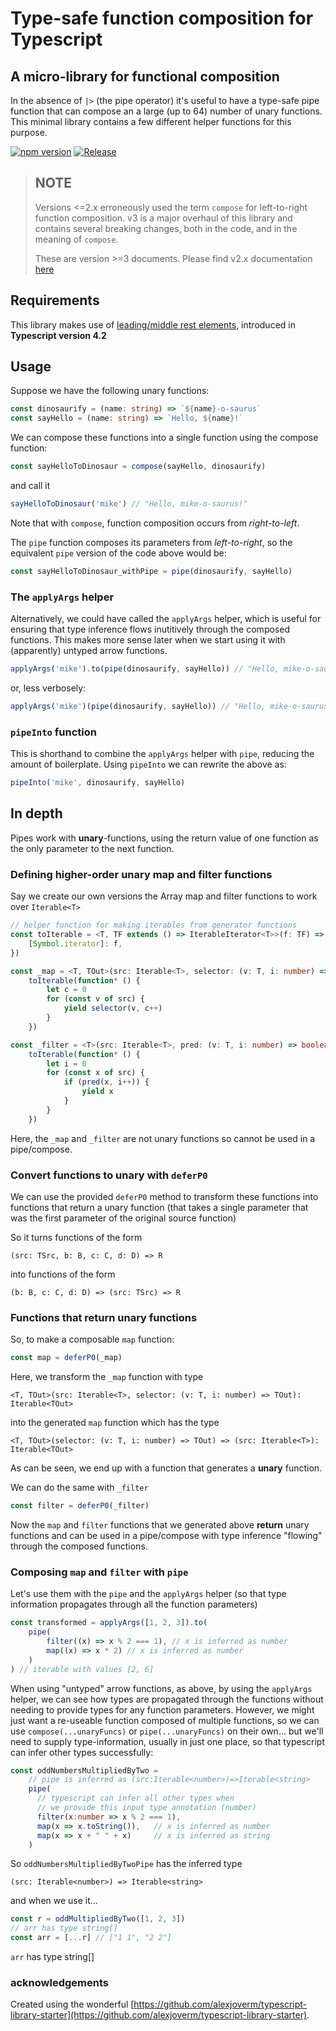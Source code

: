 # Type-safe function composition for Typescript

## A micro-library for functional composition

In the absence of `|>` (the pipe operator) it's useful to have a type-safe pipe function that can compose an a large (up to 64) number of unary functions. This minimal library contains a few different helper functions for this purpose.

[![npm version](http://img.shields.io/npm/v/ts-functional-pipe.svg?style=flat)](https://npmjs.org/package/ts-functional-pipe 'View this project on npm')
[![Release](https://github.com/biggyspender/ts-functional-pipe/actions/workflows/release.yml/badge.svg)](https://github.com/biggyspender/ts-functional-pipe/actions/workflows/release.yml)

> ## NOTE
>
> Versions <=2.x erroneously used the term `compose` for left-to-right function composition. v3 is a major overhaul of this library and contains several breaking changes, both in the code, and in the meaning of `compose`.
>
> These are version >=3 documents. Please find v2.x documentation [here](https://github.com/biggyspender/ts-functional-pipe/tree/v2.1.1)

## Requirements

This library makes use of [leading/middle rest elements](https://devblogs.microsoft.com/typescript/announcing-typescript-4-2/#non-trailing-rests), introduced in **Typescript version 4.2**

## Usage

Suppose we have the following unary functions:

```typescript
const dinosaurify = (name: string) => `${name}-o-saurus`
const sayHello = (name: string) => `Hello, ${name}!`
```

We can compose these functions into a single function using the compose function:

```typescript
const sayHelloToDinosaur = compose(sayHello, dinosaurify)
```

and call it

```typescript
sayHelloToDinosaur('mike') // "Hello, mike-o-saurus!"
```

Note that with `compose`, function composition occurs from _right-to-left_.

The `pipe` function composes its parameters from _left-to-right_, so the equivalent `pipe` version of the code above would be:

```typescript
const sayHelloToDinosaur_withPipe = pipe(dinosaurify, sayHello)
```

### The `applyArgs` helper

Alternatively, we could have called the `applyArgs` helper, which is useful for ensuring that type inference flows inutitively through the composed functions. This makes more sense later when we start using it with (apparently) untyped arrow functions.

```typescript
applyArgs('mike').to(pipe(dinosaurify, sayHello)) // "Hello, mike-o-saurus!"
```

or, less verbosely:

```typescript
applyArgs('mike')(pipe(dinosaurify, sayHello)) // "Hello, mike-o-saurus!"
```

### `pipeInto` function

This is shorthand to combine the `applyArgs` helper with `pipe`, reducing the amount of boilerplate. Using `pipeInto` we can rewrite the above as:

```typescript
pipeInto('mike', dinosaurify, sayHello)
```

## In depth

Pipes work with **unary**-functions, using the return value of one function as the only parameter to the next function.

### Defining higher-order unary map and filter functions

Say we create our own versions the Array map and filter functions to work over `Iterable<T>`

```typescript
// helper function for making iterables from generator functions
const toIterable = <T, TF extends () => IterableIterator<T>>(f: TF) => ({
    [Symbol.iterator]: f,
})

const _map = <T, TOut>(src: Iterable<T>, selector: (v: T, i: number) => TOut): Iterable<TOut> =>
    toIterable(function* () {
        let c = 0
        for (const v of src) {
            yield selector(v, c++)
        }
    })

const _filter = <T>(src: Iterable<T>, pred: (v: T, i: number) => boolean): Iterable<T> =>
    toIterable(function* () {
        let i = 0
        for (const x of src) {
            if (pred(x, i++)) {
                yield x
            }
        }
    })
```

Here, the `_map` and `_filter` are not unary functions so cannot be used in a pipe/compose.

### Convert functions to unary with `deferP0`

We can use the provided `deferP0` method to transform these functions into functions that return a unary function (that takes a single parameter that was the first parameter of the original source function)

So it turns functions of the form

    (src: TSrc, b: B, c: C, d: D) => R

into functions of the form

    (b: B, c: C, d: D) => (src: TSrc) => R

### Functions that return unary functions

So, to make a composable `map` function:

```typescript
const map = deferP0(_map)
```

Here, we transform the `_map` function with type

    <T, TOut>(src: Iterable<T>, selector: (v: T, i: number) => TOut): Iterable<TOut>

into the generated `map` function which has the type

    <T, TOut>(selector: (v: T, i: number) => TOut) => (src: Iterable<T>): Iterable<TOut>

As can be seen, we end up with a function that generates a **unary** function.

We can do the same with `_filter`

```typescript
const filter = deferP0(_filter)
```

Now the `map` and `filter` functions that we generated above **return** unary functions and can be used in a pipe/compose with type inference "flowing" through the composed functions.

### Composing `map` and `filter` with `pipe`

Let's use them with the `pipe` and the `applyArgs` helper (so that type information propagates through all the function parameters)

```typescript
const transformed = applyArgs([1, 2, 3]).to(
    pipe(
        filter((x) => x % 2 === 1), // x is inferred as number
        map((x) => x * 2) // x is inferred as number
    )
) // iterable with values [2, 6]
```

When using "untyped" arrow functions, as above, by using the `applyArgs` helper, we can see how types are propagated through the functions without needing to provide types for any function parameters. However, we might just want a re-useable function composed of multiple functions, so we can use `compose(...unaryFuncs)` or `pipe(...unaryFuncs)` on their own... but we'll need to supply type-information, usually in just one place, so that typescript can infer other types successfully:

```typescript
const oddNumbersMultipliedByTwo =
    // pipe is inferred as (src:Iterable<number>)=>Iterable<string>
    pipe(
      // typescript can infer all other types when
      // we provide this input type annotation (number)
      filter(x:number => x % 2 === 1),
      map(x => x.toString()),   // x is inferred as number
      map(x => x + " " + x)     // x is inferred as string
    )
```

So `oddNumbersMultipliedByTwoPipe` has the inferred type

    (src: Iterable<number>) => Iterable<string>

and when we use it...

```typescript
const r = oddMultipliedByTwo([1, 2, 3])
// arr has type string[]
const arr = [...r] // ["1 1", "2 2"]
```

`arr` has type string[]

### acknowledgements

Created using the wonderful [https://github.com/alexjoverm/typescript-library-starter](https://github.com/alexjoverm/typescript-library-starter).
